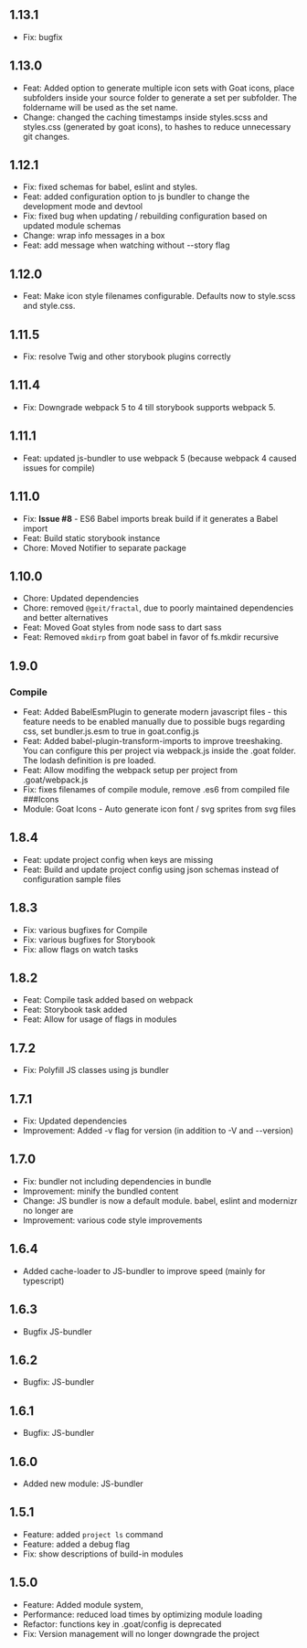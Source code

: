 ## 1.13.1
- Fix: bugfix

## 1.13.0
- Feat: Added option to generate multiple icon sets with Goat icons, place subfolders inside your source folder to generate a set per subfolder. The foldername will be used as the set name.
- Change: changed the caching timestamps inside styles.scss and styles.css (generated by goat icons), to hashes to reduce unnecessary git changes.

## 1.12.1
- Fix: fixed schemas for babel, eslint and styles.
- Feat: added configuration option to js bundler to change the development mode and devtool
- Fix: fixed bug when updating / rebuilding configuration based on updated module schemas
- Change: wrap info messages in a box
- Feat: add message when watching without --story flag

## 1.12.0
- Feat: Make icon style filenames configurable. Defaults now to style.scss and style.css.

## 1.11.5
- Fix: resolve Twig and other storybook plugins correctly

## 1.11.4
- Fix: Downgrade webpack 5 to 4 till storybook supports webpack 5.

## 1.11.1
- Feat: updated js-bundler to use webpack 5 (because webpack 4 caused issues for compile)

## 1.11.0
- Fix: **Issue #8** - ES6 Babel imports break build if it generates a Babel import
- Feat: Build static storybook instance
- Chore: Moved Notifier to separate package

## 1.10.0
- Chore: Updated dependencies
- Chore: removed `@geit/fractal`, due to poorly maintained dependencies and better alternatives
- Feat: Moved Goat styles from node sass to dart sass
- Feat: Removed `mkdirp` from goat babel in favor of fs.mkdir recursive

## 1.9.0
### Compile
- Feat: Added BabelEsmPlugin to generate modern javascript files - this feature needs to be enabled manually due to possible bugs regarding css, set bundler.js.esm to true in goat.config.js
- Feat: Added babel-plugin-transform-imports to improve treeshaking. You can configure this per project via webpack.js inside the .goat folder. The lodash definition is pre loaded.
- Feat: Allow modifing the webpack setup per project from .goat/webpack.js
- Fix: fixes filenames of compile module, remove .es6 from compiled file
###Icons
- Module: Goat Icons - Auto generate icon font / svg sprites from svg files 

## 1.8.4
- Feat: update project config when keys are missing
- Feat: Build and update project config using json schemas instead of configuration sample files

## 1.8.3
- Fix: various bugfixes for Compile
- Fix: various bugfixes for Storybook
- Fix: allow flags on watch tasks

## 1.8.2
- Feat: Compile task added based on webpack
- Feat: Storybook task added
- Feat: Allow for usage of flags in modules

## 1.7.2
- Fix: Polyfill JS classes using js bundler

## 1.7.1
- Fix: Updated dependencies
- Improvement: Added -v flag for version (in addition to -V and --version)

## 1.7.0
- Fix: bundler not including dependencies in bundle
- Improvement: minify the bundled content
- Change: JS bundler is now a default module. babel, eslint and modernizr no longer are
- Improvement: various code style improvements

## 1.6.4
- Added cache-loader to JS-bundler to improve speed (mainly for typescript)

## 1.6.3
- Bugfix JS-bundler

## 1.6.2
- Bugfix: JS-bundler

## 1.6.1
- Bugfix: JS-bundler

## 1.6.0
- Added new module: JS-bundler

## 1.5.1
- Feature: added `project ls` command
- Feature: added a debug flag
- Fix: show descriptions of build-in modules

## 1.5.0
- Feature: Added module system, 
- Performance: reduced load times by optimizing module loading
- Refactor: functions key in .goat/config is deprecated
- Fix: Version management will no longer downgrade the project

